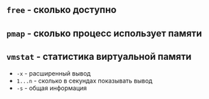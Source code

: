 ## ```free``` - сколько доступно

## ```pmap``` - сколько процесс использует памяти

## ```vmstat``` - статистика виртуальной памяти
 - ```-x``` - расширенный вывод  
 - ```1...n``` - сколько в секундах показывать вывод
 - ```-s``` - общая информация
